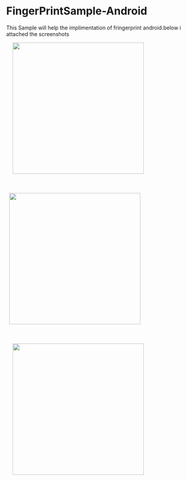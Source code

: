 # FingerPrintSample-Android
This Sample will help the implimentation of fringerprint android.below i attached the screenshots
<p  align="center">
<pre>
  <img src="https://cloud.githubusercontent.com/assets/13434181/17456084/2c3648be-5be9-11e6-845b-96be2cba0933.png" width="350"/>
  <br />
  
  
 <img src="https://cloud.githubusercontent.com/assets/13434181/17456090/3a5e6f8e-5be9-11e6-997c-2552c1f1a5db.png" width="350"/>
 <br />
 
 
  <img src="https://cloud.githubusercontent.com/assets/13434181/17456089/3a5d05ae-5be9-11e6-8f97-984b26893e69.png" width="350"/>
  <br />
 </pre>
</p>
